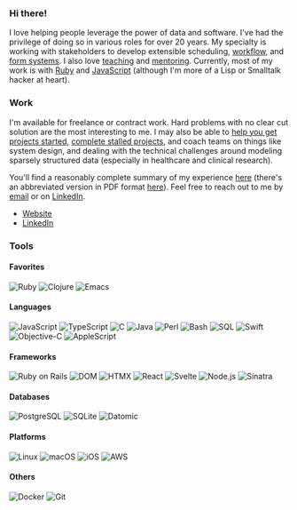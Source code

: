 ### Hi there!

I love helping people leverage the power of data and software. I've had the
privilege of doing so in various roles for over 20 years. My specialty is
working with stakeholders to develop extensible scheduling,
[workflow](https://delonnewman.name/history/workflow), and
[form systems](https://delonnewman.name/history/form-system). I also love
[teaching](https://delonnewman.name/history/teaching) and [mentoring](https://delonnewman.name/history/mentoring).
Currently, most of my work is with [Ruby](https://delonnewman.name/history/ruby)
and [JavaScript](https://delonnewman.name/history/javascript) (although
I'm more of a Lisp or Smalltalk hacker at heart).

### Work

I'm available for freelance or contract work. Hard problems with no clear cut solution
are the most interesting to me. I may also be able to
[help you get projects started](https://delonnewman.name/projects/punchedit),
[complete stalled projects](https://delonnewman.name/projects/surveyor),
and coach teams on things like system design, and dealing with the technical challenges
around modeling sparsely structured data (especially in healthcare and clinical research).

You'll find a reasonably complete summary of my experience [here](https://delonnewman.name/history)
(there's an abbreviated version in PDF format [here](https://delonnewman.name/resume.pdf)).
Feel free to reach out to me by [email](mailto:contact@delonnewman.name)
or on [LinkedIn](https://www.linkedin.com/in/delonnewman).

- [Website](https://delonnewman.name)
- [LinkedIn](https://linkedin.com/in/delonnewman)

### Tools

#### Favorites

![Ruby](https://img.shields.io/badge/Ruby-CC342D?style=flat&logo=ruby&logoColor=white)
![Clojure](https://img.shields.io/badge/Clojure-grey?style=flat&logo=clojure)
![Emacs](https://img.shields.io/badge/Emacs-white?style=flat&logo=gnuemacs)

#### Languages

![JavaScript](https://img.shields.io/badge/JavaScript-F7DF1E?style=flat&logo=JavaScript&logoColor=white)
![TypeScript](https://img.shields.io/badge/TypeScript-007ACC?style=flat&logo=typescript&logoColor=white)
![C](https://img.shields.io/badge/C-00599C?style=flat&logo=c&logoColor=white)
![Java](https://img.shields.io/badge/Java-ED8B00?style=flat&logo=openjdk&logoColor=white)
![Perl](https://img.shields.io/badge/Perl-39457E?style=flat&logo=perl&logoColor=white)
![Bash](https://img.shields.io/badge/GNU%20Bash-4EAA25?style=flat&logo=GNU%20Bash&logoColor=white)
![SQL](https://img.shields.io/badge/SQL-blue?style=flat)
![Swift](https://img.shields.io/badge/Swift-FA7343?style=flat&logo=swift&logoColor=white)
![Objective-C](https://img.shields.io/badge/Objective-C-000000?style=flat)
![AppleScript](https://img.shields.io/badge/AppleScript-purple?style=flat)

#### Frameworks

![Ruby on Rails](https://img.shields.io/badge/Ruby_on_Rails-CC0000?style=flat&logo=ruby-on-rails&logoColor=white)
![DOM](https://img.shields.io/badge/DOM-white?style=flat&logo=html5)
![HTMX](https://img.shields.io/badge/HTMX-black?style=flat&logo=htmx)
![React](https://img.shields.io/badge/React-grey?style=flat&logo=react)
![Svelte](https://img.shields.io/badge/Svelte-white?style=flat&logo=svelte)
![Node.js](https://img.shields.io/badge/Node-grey?style=flat&logo=nodedotjs)
![Sinatra](https://img.shields.io/badge/Sinatra-CC0000?style=flat&logo=rubysinatra&logoColor=white)

#### Databases

![PostgreSQL](https://img.shields.io/badge/PostgreSQL-316192?style=flat&logo=postgresql&logoColor=white)
![SQLite](https://img.shields.io/badge/SQLite-07405E?style=flat&logo=sqlite&logoColor=white)
![Datomic](https://img.shields.io/badge/Datomic-1ABC9C?style=flat&logo=clojure&logoColor=white)

#### Platforms

![Linux](https://img.shields.io/badge/Linux-FCC624?style=flat&logo=linux&logoColor=black)
![macOS](https://img.shields.io/badge/macOS-000000?style=flat&logo=apple&logoColor=white)
![iOS](https://img.shields.io/badge/iOS-000000?style=flat&logo=ios&logoColor=white)
![AWS](https://img.shields.io/badge/Amazon_AWS-232F3E?style=flat&logo=amazon-aws&logoColor=white)

#### Others

![Docker](https://img.shields.io/badge/Docker-%230db7ed.svg?style=flat&logo=docker&logoColor=white)
![Git](https://img.shields.io/badge/Git-E44C30?style=flat&logo=git&logoColor=white)
